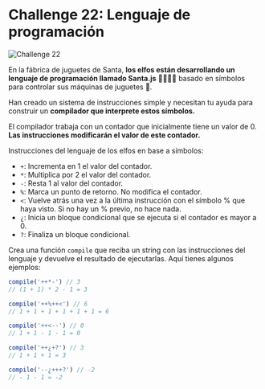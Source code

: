 # Challenge 22: Lenguaje de programación

![Challenge 22](https://adventjs.dev/challenges-2023/22.png)

En la fábrica de juguetes de Santa, **los elfos están desarrollando un lenguaje de programación llamado Santa.js** 👨‍💻👩‍💻 basado en símbolos para controlar sus máquinas de juguetes 🚂.

Han creado un sistema de instrucciones simple y necesitan tu ayuda para construir un **compilador que interprete estos símbolos.**

El compilador trabaja con un contador que inicialmente tiene un valor de 0. **Las instrucciones modificarán el valor de este contador.**

Instrucciones del lenguaje de los elfos en base a símbolos:

- `+`: Incrementa en 1 el valor del contador.
- `*`: Multiplica por 2 el valor del contador.
- `-`: Resta 1 al valor del contador.
- `%`: Marca un punto de retorno. No modifica el contador.
- `<`: Vuelve atrás una vez a la última instrucción con el símbolo % que haya visto. Si no hay un % previo, no hace nada.
- `¿`: Inicia un bloque condicional que se ejecuta si el contador es mayor a 0.
- `?`: Finaliza un bloque condicional.

Crea una función `compile` que reciba un string con las instrucciones del lenguaje y devuelve el resultado de ejecutarlas. Aquí tienes algunos ejemplos:

```js
compile('++*-') // 3
// (1 + 1) * 2 - 1 = 3

compile('++%++<') // 6
// 1 + 1 + 1 + 1 + 1 + 1 = 6

compile('++<--') // 0
// 1 + 1 - 1 - 1 = 0

compile('++¿+?') // 3
// 1 + 1 + 1 = 3

compile('--¿+++?') // -2
// - 1 - 1 = -2
```
